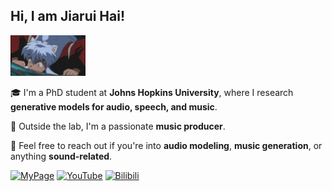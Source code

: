 <h2>Hi, I am Jiarui Hai!</h2>
<img src="犬夜叉.gif" alt="Logo" width="120"/>

🎓 I'm a PhD student at **Johns Hopkins University**, where I research **generative models for audio, speech, and music**.

🎹 Outside the lab, I'm a passionate **music producer**.

💬 Feel free to reach out if you're into **audio modeling**, **music generation**, or anything **sound-related**.

[![MyPage](https://img.shields.io/badge/Homepage-Homepage-222?logo=githubpages&logoColor=white&style=flat-square)](https://haidog-yaqub.github.io)
[![YouTube](https://img.shields.io/badge/YouTube-Channel-red?logo=youtube&logoColor=white&style=flat-square)](https://www.youtube.com/@higobeatz)
[![Bilibili](https://img.shields.io/badge/Bilibili-Channel-00A1D6?logo=bilibili&logoColor=white&style=flat-square)](https://space.bilibili.com/182484522)
